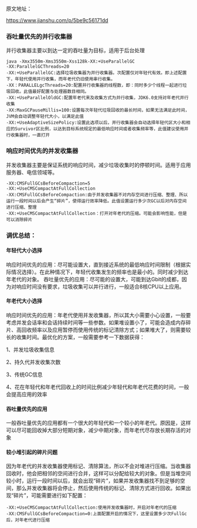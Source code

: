 原文地址：

https://www.jianshu.com/p/5be9c56171dd

### 吞吐量优先的并行收集器

并行收集器主要以到达一定的吞吐量为目标，适用于后台处理

```
java -Xmx3550m-Xms3550m-Xss128k-XX:+UseParallelGC
-XX:ParallelGCThreads=20
-XX:+UseParallelGC:选择垃圾收集器为并行收集器。次配置仅对年轻代有效。即上述配置下，年轻代使用并行收集，而年老代仍旧使用串行收集。
-XX：PARALLELgcThreads=20:配置并行收集器的线程数，即：同时多少个线程一起进行垃圾回收。此值最好配置与处理器数目相同。
-XX:+UseParallelOldGC:配置年老代来及收集方式为并行收集，JDK6.0支持对年老代并行收集
-XX:MaxGCPauseMillis=100:设置每次年轻代垃圾回收的最长时间，如果无法满足此时间，JVM会自动调整年轻代大小，以满足此值
-XX:+UseAdaptiveSizePolicy:设置此选项以后，并行收集器会自动选择年轻代区大小和相应的Survivor区比例，以达到目标系统规定的最低响应时间或者收集频率等，此值建议使用并行收集器时，一直打开
```

### 响应时间优先的并发收集器

并发收集器主要是保证系统的响应时间，减少垃圾收集时的停顿时间。适用于应用服务器、电信领域等。

```
-XX:CMSFullGCsBeforeCompaction=5
-XX:+UseCMSCompactAtFullCollection
-XX:CMSFullGCsBeforeCompaction:由于并发收集器不对内存空间进行压缩、整理、所以运行一段时间以后会产生“碎片”，使得运行效率降低。此值设置运行多少次GC以后对内存空间进行压缩、整理
-XX:+UseCMSCompactAtFullCollection：打开对年老代的压缩。可能会影响性能，但是可以消除碎片
```
### 调优总结：

#### 年轻代大小选择
响应时间优先的应用：尽可能设置大，直到接近系统的最低响应时间限制（根据实际情况选择）。在此种情况下，年轻代收集发生的频率也是最小的。同时减少到达年老代的对象。
吞吐量优先的应用：尽可能的设置大，可能到达Gbit的成都，因为对响应时间没有要求，垃圾收集可以并行进行，一般适合8核CPU以上应用。

#### 年老代大小选择
响应时间优先的应用：年老代使用并发收集器，所以其大小需要小心设置，一般要考虑并发会话率和会话持续时间等一些参数。如果堆设置小了，可能会造成内存碎片、高回收频率以及应用暂停而使用传统的标记清除方式；如果堆大了，则需要较长的收集时间。最优化的方案，一般需要参考一下数据获得：

1、并发垃圾收集信息

2、持久代并发收集次数

3、传统GC信息

4、花在年轻代和年老代回收上的时间比例减少年轻代和年老代花费的时间，一般会提高应用的效率

#### 吞吐量优先的应用
一般吞吐量优先的应用都有一个很大的年轻代和一个较小的年老代。原因是，这样可以尽可能回收掉大部分短期对象，减少中期对象，而年老代尽存放长期存活的对象

#### 较小堆引起的碎片问题
因为年老代的并发收集器使用标记、清除算法，所以不会对堆进行压缩。当收集器回收时，他会把相邻的空间进行合并，这样可以分配给较大的对象。但是当堆空间较小时，运行一段时间以后，就会出现“碎片”，如果并发收集器找不到足够的空间，那么并发收集器将会停止，然后使用传统的标记、清除方式进行回收。如果出现“碎片”，可能需要进行如下配置：

```
-XX:+UseCMSCompactAtFullCollection:使用并发收集器时，开启对年老代的压缩
-XX:CMSFullGCsBeforeCompaction=0:上面配置开启的情况下，这里设置多少次FullGc后，对年老代进行压缩
```

